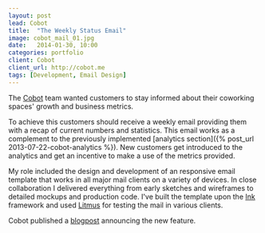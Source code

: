 ```yaml
---
layout: post
lead: Cobot
title:  "The Weekly Status Email"
image: cobot_mail_01.jpg
date:   2014-01-30, 10:00
categories: portfolio
client: Cobot
client_url: http://cobot.me
tags: [Development, Email Design]
---
```


The [Cobot](http://cobot.me) team wanted customers to stay informed about their coworking spaces' growth and business metrics.

To achieve this customers should receive a weekly email providing them with a recap of current numbers and statistics. This email works as a complement to the previously implemented [analytics section]({% post_url 2013-07-22-cobot-analytics %}). New customers get introduced to the analytics and get an incentive to make a use of the metrics provided.

My role included the design and development of an responsive email template that works in all major mail clients on a variety of devices. In close collaboration I delivered everything from early sketches and wireframes to detailed mockups and production code. I've built the template upon the [Ink](http://zurb.com/ink) framework and used [Litmus](http://litmus.com) for testing the mail in various clients.

Cobot published a [blogpost](http://blog.cobot.me/post/80063402778/weekly-status-email) announcing the new feature.
